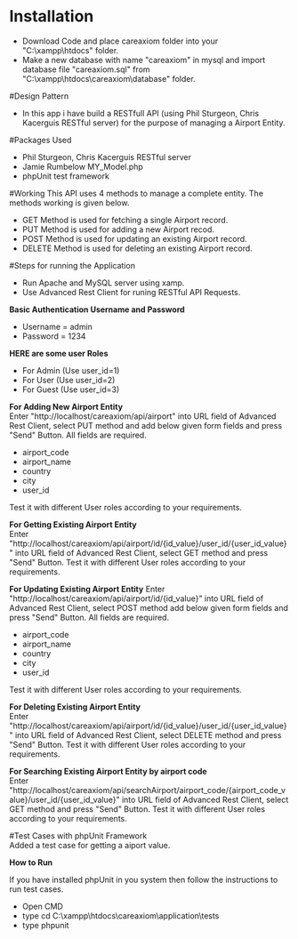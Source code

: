 # Installation
* Download Code and place careaxiom folder into your "C:\xampp\htdocs\" folder.  
* Make a new database with name "careaxiom" in mysql and import database file "careaxiom.sql" from "C:\xampp\htdocs\careaxiom\database" folder.

#Design Pattern
* In this app i have build a RESTfull API (using Phil Sturgeon, Chris Kacerguis RESTful server) for the purpose of managing a Airport Entity. 

#Packages Used
* Phil Sturgeon, Chris Kacerguis RESTful server  
* Jamie Rumbelow MY_Model.php  
* phpUnit test framework

#Working
This API uses 4 methods to manage a complete entity. The methods working is given below.  
* GET Method is used for fetching a single Airport record.  
* PUT Method is used for adding a new Airport recod.  
* POST Method is used for updating an existing Airport record.  
* DELETE Method is used for deleting an existing Airport record.  

#Steps for running the Application
* Run Apache and MySQL server using xamp.  
* Use Advanced Rest Client for runing RESTful API Requests. 

**Basic Authentication Username and Password** 

* Username = admin
* Password = 1234

**HERE are some user Roles**  
* For Admin (Use user_id=1)
* For User (Use user_id=2)
* For Guest (Use user_id=3)

**For Adding New Airport Entity**  
Enter "http://localhost/careaxiom/api/airport" into URL field of Advanced Rest Client, select PUT method and add below given form fields and press "Send" Button. All fields are required. 

* airport_code  
* airport_name  
* country  
* city  
* user_id  

Test it with different User roles according to your requirements.  

**For Getting Existing Airport Entity**  
Enter "http://localhost/careaxiom/api/airport/id/{id_value}/user_id/{user_id_value}" into URL field of Advanced Rest Client, select GET method and press "Send" Button. Test it with different User roles according to your requirements.  

**For Updating Existing Airport Entity** 
Enter "http://localhost/careaxiom/api/airport/id/{id_value}" into URL field of Advanced Rest Client, select POST method add below given form fields and press "Send" Button. All fields are required.  

* airport_code  
* airport_name  
* country  
* city  
* user_id  

Test it with different User roles according to your requirements.  

**For Deleting Existing Airport Entity**  
Enter "http://localhost/careaxiom/api/airport/id/{id_value}/user_id/{user_id_value}" into URL field of Advanced Rest Client, select DELETE method and press "Send" Button. Test it with different User roles according to your requirements.  

**For Searching Existing Airport Entity by airport code**  
Enter "http://localhost/careaxiom/api/searchAirport/airport_code/{airport_code_value}/user_id/{user_id_value}" into URL field of Advanced Rest Client, select GET method and press "Send" Button. Test it with different User roles according to your requirements.

#Test Cases with phpUnit Framework  
Added a test case for getting a aiport value.  

**How to Run**  

If you have installed phpUnit in you system then follow the instructions to run test cases.  
* Open CMD  
* type cd C:\xampp\htdocs\careaxiom\application\tests
* type phpunit
